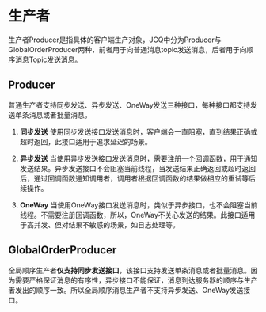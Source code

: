 # 生产者

生产者Producer是指具体的客户端生产对象，JCQ中分为Producer与GlobalOrderProducer两种，前者用于向普通消息topic发送消息，后者用于向顺序消息Topic发送消息。

## Producer

普通生产者支持同步发送、异步发送、OneWay发送三种接口，每种接口都支持发送单条消息或者批量消息。


1. **同步发送** 使用同步发送接口发送消息时，客户端会一直阻塞，直到结果正确或超时返回，此接口适用于追求延迟的场景。

2. **异步发送** 当使用异步发送接口发送消息时，需要注册一个回调函数，用于通知发送结果。异步发送接口不会阻塞当前线程，当发送结果正确返回或超时返回后，通过回调函数通知调用者，调用者根据回调函数的结果做相应的重试等后续操作。

3. **OneWay** 当使用OneWay接口发送消息时，类似于异步接口，也不会阻塞当前线程。不需要注册回调函数，所以，OneWay不关心发送的结果。此接口适用于高并发、但对结果不敏感的场景，如日志处理等。

## GlobalOrderProducer

全局顺序生产者**仅支持同步发送接口**，该接口支持发送单条消息或者批量消息。因为需要严格保证消息的有序性，异步接口不能保证，消息到达服务器的顺序与生产者发出的顺序一致。所以全局顺序消息生产者不支持异步发送、OneWay发送接口。
